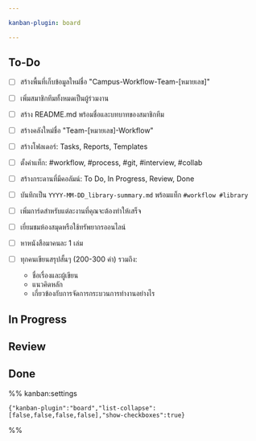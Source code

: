 ```yaml
---

kanban-plugin: board

---
```


## To-Do

- [ ] สร้างพื้นที่เก็บข้อมูลใหม่ชื่อ "Campus-Workflow-Team-[หมายเลข]"
- [ ] เพิ่มสมาชิกทีมทั้งหมดเป็นผู้ร่วมงาน
- [ ] สร้าง README.md พร้อมชื่อและบทบาทของสมาชิกทีม
- [ ] สร้างคลังใหม่ชื่อ "Team-[หมายเลข]-Workflow"
- [ ] สร้างโฟลเดอร์: Tasks, Reports, Templates
- [ ] ตั้งค่าแท็ก: #workflow, #process, #git, #interview, #collab
- [ ] สร้างกระดานที่มีคอลัมน์: To Do, In Progress, Review, Done
- [ ] บันทึกเป็น `YYYY-MM-DD_library-summary.md` พร้อมแท็ก `#workflow #library`
- [ ] เพิ่มการ์ดสำหรับแต่ละงานที่คุณจะต้องทำให้เสร็จ
- [ ] เยี่ยมชมห้องสมุดหรือใช้ทรัพยากรออนไลน์
- [ ] หาหนังสือมาคนละ 1 เล่ม
- [ ] ทุกคนเขียนสรุปสั้นๆ (200-300 คำ) รวมถึง:
	
	- ชื่อเรื่องและผู้เขียน
	- แนวคิดหลัก
	- เกี่ยวข้องกับการจัดการกระบวนการทำงานอย่างไร


## In Progress



## Review



## Done





%% kanban:settings
```
{"kanban-plugin":"board","list-collapse":[false,false,false,false],"show-checkboxes":true}
```
%%